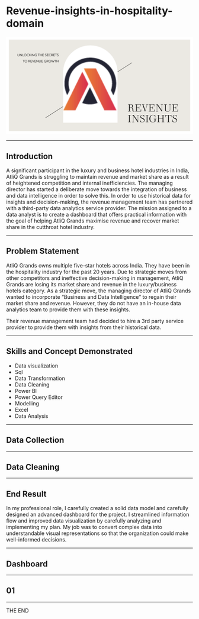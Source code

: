 # Revenue-insights-in-hospitality-domain

![](https://github.com/Danush-US/Revenue-insights-in-hospitality-domain/blob/main/Revenue%20Insights%20img.png)


___

## Introduction
A significant participant in the luxury and business hotel industries in India, AtliQ Grands is struggling to maintain revenue and market share as a result of heightened competition and internal inefficiencies. The managing director has started a deliberate move towards the integration of business and data intelligence in order to solve this. In order to use historical data for insights and decision-making, the revenue management team has partnered with a third-party data analytics service provider. The mission assigned to a data analyst is to create a dashboard that offers practical information with the goal of helping AtliQ Grands maximise revenue and recover market share in the cutthroat hotel industry.

___
## Problem Statement

AtliQ Grands owns multiple five-star hotels across India. They have been in the hospitality industry for the past 20 years. Due to strategic moves from other competitors and ineffective decision-making in management, AtliQ Grands are losing its market share and revenue in the luxury/business hotels category. As a strategic move, the managing director of AtliQ Grands wanted to incorporate “Business and Data Intelligence” to regain their market share and revenue. However, they do not have an in-house data analytics team to provide them with these insights.

Their revenue management team had decided to hire a 3rd party service provider to provide them with insights from their historical data.

___
 ## Skills and Concept Demonstrated
  - Data visualization
  - Sql
  - Data Transformation
  - Data Cleaning
  - Power BI
  - Power Query Editor
  - Modelling
  - Excel
  - Data Analysis
  ____

  ## Data Collection
 
___
  ## Data Cleaning

___
  ## End Result

  In my professional role, I carefully created a solid data model and carefully designed an advanced dashboard for the project. I streamlined information flow and improved data visualization by carefully analyzing and implementing my plan. My job was to convert complex data into understandable visual representations so that the organization could make well-informed decisions. 
  ___
  

  ## Dashboard
___
  ## 01 
___

THE END
